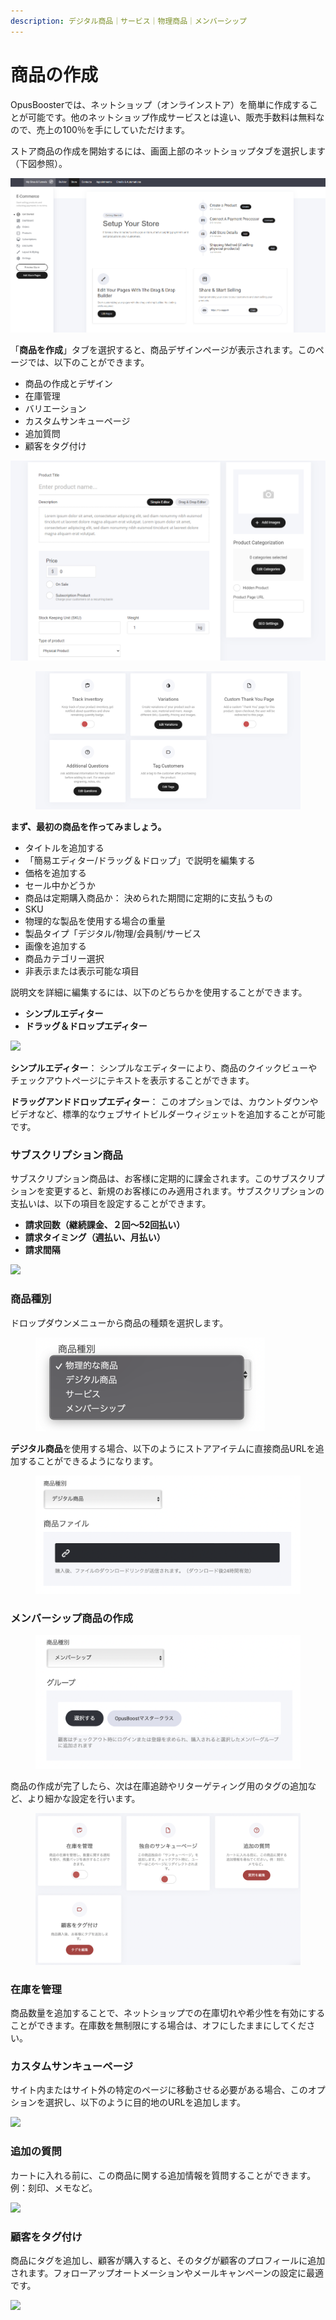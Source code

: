 ```yaml
---
description: デジタル商品｜サービス｜物理商品｜メンバーシップ
---
```


# 商品の作成

OpusBoosterでは、ネットショップ（オンラインストア）を簡単に作成することが可能です。他のネットショップ作成サービスとは違い、販売手数料は無料なので、売上の100％を手にしていただけます。

ストア商品の作成を開始するには、画面上部のネットショップタブを選択します（下図参照）。

![](<../../.gitbook/assets/image (20).png>)

「**商品を作成**」タブを選択すると、商品デザインページが表示されます。このページでは、以下のことができます。

* 商品の作成とデザイン
* 在庫管理
* バリエーション
* カスタムサンキューページ
* 追加質問
* 顧客をタグ付け

![](<../../.gitbook/assets/image (21).png>)

<figure><img src="../../.gitbook/assets/image (22).png" alt=""><figcaption></figcaption></figure>

**まず、最初の商品を作ってみましょう。**

* タイトルを追加する
* 「簡易エディター/ドラッグ＆ドロップ」で説明を編集する
* 価格を追加する
* セール中かどうか
* 商品は定期購入商品か： 決められた期間に定期的に支払うもの
* SKU
* 物理的な製品を使用する場合の重量
* 製品タイプ「デジタル/物理/会員制/サービス
* 画像を追加する
* 商品カテゴリー選択
* 非表示または表示可能な項目

説明文を詳細に編集するには、以下のどちらかを使用することができます。

* **シンプルエディター**
* **ドラッグ＆ドロップエディター**

![](https://tawk.link/5fdb9abedf060f156a8e15f1/kb/attachments/BmzuHosU7U.png)

**シンプルエディター**： シンプルなエディターにより、商品のクイックビューやチェックアウトページにテキストを表示することができます。

**ドラッグアンドドロップエディター**： このオプションでは、カウントダウンやビデオなど、標準的なウェブサイトビルダーウィジェットを追加することが可能です。

### サブスクリプション商品

サブスクリプション商品は、お客様に定期的に課金されます。このサブスクリプションを変更すると、新規のお客様にのみ適用されます。サブスクリプションの支払いは、以下の項目を設定することができます。

* **請求回数（継続課金、２回〜52回払い）**
* **請求タイミング（週払い、月払い）**
* **請求間隔**

![](https://tawk.link/5fdb9abedf060f156a8e15f1/kb/attachments/5XR3Ap-QrK.png)

### 商品種別

ドロップダウンメニューから商品の種類を選択します。

<figure><img src="../../.gitbook/assets/スクリーンショット 2023-05-06 22.46.21.png" alt="" width="367"><figcaption></figcaption></figure>

**デジタル商品**を使用する場合、以下のようにストアアイテムに直接商品URLを追加することができるようになります。

<figure><img src="../../.gitbook/assets/スクリーンショット 2023-05-06 22.48.05.png" alt=""><figcaption></figcaption></figure>

### メンバーシップ商品の作成

<figure><img src="../../.gitbook/assets/スクリーンショット 2023-05-06 22.49.39.png" alt=""><figcaption></figcaption></figure>

商品の作成が完了したら、次は在庫追跡やリターゲティング用のタグの追加など、より細かな設定を行います。

<figure><img src="../../.gitbook/assets/スクリーンショット 2023-05-06 22.51.11.png" alt=""><figcaption></figcaption></figure>

### 在庫を管理

商品数量を追加することで、ネットショップでの在庫切れや希少性を有効にすることができます。在庫数を無制限にする場合は、オフにしたままにしてください。

### カスタムサンキューページ

サイト内またはサイト外の特定のページに移動させる必要がある場合、このオプションを選択し、以下のように目的地のURLを追加します。

![](https://tawk.link/5fdb9abedf060f156a8e15f1/kb/attachments/d7PTdH5RoU.png)

### 追加の質問

カートに入れる前に、この商品に関する追加情報を質問することができます。例：刻印、メモなど。

![](https://tawk.link/5fdb9abedf060f156a8e15f1/kb/attachments/rE54OY73zA.png)

### 顧客をタグ付け

商品にタグを追加し、顧客が購入すると、そのタグが顧客のプロフィールに追加されます。フォローアップオートメーションやメールキャンペーンの設定に最適です。

![](https://tawk.link/5fdb9abedf060f156a8e15f1/kb/attachments/BsY4e_eTxv.png)
